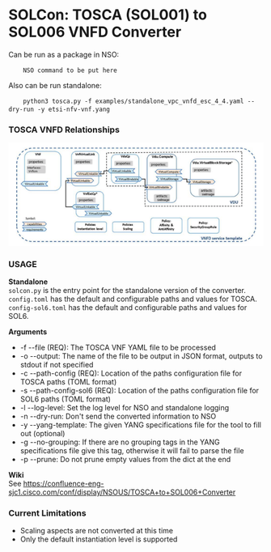 # SOLCon: TOSCA (SOL001) to SOL006 VNFD Converter
Can be run as a package in NSO: 
```
    NSO command to be put here
```
Also can be run standalone:
```
    python3 tosca.py -f examples/standalone_vpc_vnfd_esc_4_4.yaml --dry-run -y etsi-nfv-vnf.yang
```
### TOSCA VNFD Relationships

![TOSCA VNFD Relationships](TOSCA-vnfd-relations.png)

### USAGE
**Standalone**  
`solcon.py` is the entry point for the standalone version of the converter.  
`config.toml` has the default and configurable paths and values for TOSCA.
`config-sol6.toml` has the default and configurable paths and values for SOL6.


**Arguments**
- -f --file (REQ): The TOSCA VNF YAML file to be processed
- -o --output: The name of the file to be output in JSON format, outputs to stdout if not specified
- -c --path-config (REQ): Location of the paths configuration file for TOSCA paths (TOML format)
- -s --path-config-sol6 (REQ): Location of the paths configuration file for SOL6 paths (TOML format)
- -l --log-level: Set the log level for NSO and standalone logging
- -n --dry-run: Don't send the converted information to NSO
- -y --yang-template: The given YANG specifications file for the tool to fill out (optional)
- -g --no-grouping: If there are no grouping tags in the YANG specifications file give this tag,
                  otherwise it will fail to parse the file
- -p --prune: Do not prune empty values from the dict at the end

**Wiki**  
See https://confluence-eng-sjc1.cisco.com/conf/display/NSOUS/TOSCA+to+SOL006+Converter


### Current Limitations
* Scaling aspects are not converted at this time
* Only the default instantiation level is supported
